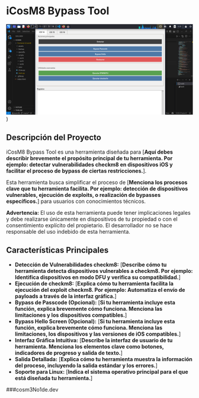 # iCosM8 Bypass Tool

[![Imagen Descriptiva Aquí](assets/iCo.png)](assets/iCo.png))


## Descripción del Proyecto

iCosM8 Bypass Tool es una herramienta diseñada para [**Aquí debes describir brevemente el propósito principal de tu herramienta. Por ejemplo: detectar vulnerabilidades checkm8 en dispositivos iOS y facilitar el proceso de bypass de ciertas restricciones.**].

Esta herramienta busca simplificar el proceso de [**Menciona los procesos clave que tu herramienta facilita. Por ejemplo: detección de dispositivos vulnerables, ejecución de exploits, o realización de bypasses específicos.**] para usuarios con conocimientos técnicos.

**Advertencia:** El uso de esta herramienta puede tener implicaciones legales y debe realizarse únicamente en dispositivos de tu propiedad o con el consentimiento explícito del propietario. El desarrollador no se hace responsable del uso indebido de esta herramienta.

## Características Principales

* **Detección de Vulnerabilidades checkm8:** [**Describe cómo tu herramienta detecta dispositivos vulnerables a checkm8. Por ejemplo: Identifica dispositivos en modo DFU y verifica su compatibilidad.**]
* **Ejecución de checkm8:** [**Explica cómo tu herramienta facilita la ejecución del exploit checkm8. Por ejemplo: Automatiza el envío de payloads a través de la interfaz gráfica.**]
* **Bypass de Passcode (Opcional):** [**Si tu herramienta incluye esta función, explica brevemente cómo funciona. Menciona las limitaciones y los dispositivos compatibles.**]
* **Bypass Hello Screen (Opcional):** [**Si tu herramienta incluye esta función, explica brevemente cómo funciona. Menciona las limitaciones, los dispositivos y las versiones de iOS compatibles.**]
* **Interfaz Gráfica Intuitiva:** [**Describe la interfaz de usuario de tu herramienta. Menciona los elementos clave como botones, indicadores de progreso y salida de texto.**]
* **Salida Detallada:** [**Explica cómo tu herramienta muestra la información del proceso, incluyendo la salida estándar y los errores.**]
* **Soporte para Linux:** [**Indica el sistema operativo principal para el que está diseñada tu herramienta.**]

###cosm3No1de.dev
